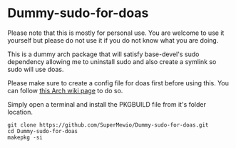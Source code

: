 # Dummy-sudo-for-doas
Please note that this is mostly for personal use. You are welcome to use it yourself but please do not use it if you do not know what you are doing.

This is a dummy arch package that will satisfy base-devel's sudo dependency allowing me to uninstall sudo and also create a symlink so sudo will use doas.

Please make sure to create a config file for doas first before using this. You can follow [this Arch wiki page](https://wiki.archlinux.org/title/Doas) to do so.

Simply open a terminal and install the PKGBUILD file from it's folder location. 

```
git clone https://github.com/SuperMewio/Dummy-sudo-for-doas.git
cd Dummy-sudo-for-doas
makepkg -si
```
